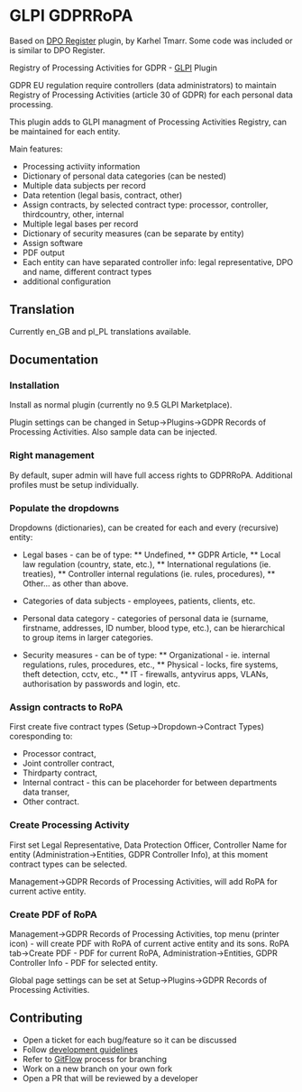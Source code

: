 # GLPI GDPRRoPA

Based on [DPO Register](https://github.com/karhel/glpi-dporegister) plugin, by Karhel Tmarr. Some code was included or is similar to DPO Register.


Registry of Processing Activities for GDPR - [GLPI](https://github.com/glpi-project/glpi/) Plugin

GDPR EU regulation require controllers (data administrators) to maintain Registry of Processing Activities (article 30 of GDPR) for each personal data processing.

This plugin adds to GLPI managment of Processing Activities Registry, can be maintained for each entity.

Main features:
* Processing activiity information
* Dictionary of personal data categories (can be nested)
* Multiple data subjects per record
* Data retention (legal basis, contract, other)
* Assign contracts, by selected contract type: processor, controller, thirdcountry, other, internal
* Multiple legal bases per record
* Dictionary of security measures (can be separate by entity)
* Assign software
* PDF output
* Each entity can have separated controller info: legal representative, DPO and name, different contract types
* additional configuration


## Translation

Currently en_GB and pl_PL translations available.

## Documentation

### Installation

Install as normal plugin (currently no 9.5 GLPI Marketplace).

Plugin settings can be changed in Setup->Plugins->GDPR Records of Processing Activities. Also sample data can be injected.

### Right management

By default, super admin will have full access rights to GDPRRoPA. Additional profiles must be setup individually.

### Populate the dropdowns

Dropdowns (dictionaries), can be created for each and every (recursive) entity:

* Legal bases - can be of type:
** Undefined,
** GDPR Article,
** Local law regulation (country, state, etc.),
** International regulations (ie. treaties),
** Controller internal regulations (ie. rules, procedures),
** Other... as other than above.

* Categories of data subjects - employees, patients, clients, etc.

* Personal data category - categories of personal data ie (surname, firstname, addresses, ID number, blood type, etc.), can be hierarchical to group items in larger categories.

* Security measures - can be of type:
** Organizational - ie. internal regulations, rules, procedures, etc.,
** Physical - locks, fire systems, theft detection, cctv, etc.,
** IT - firewalls, antyvirus apps, VLANs, authorisation by passwords and login, etc.

### Assign contracts to RoPA

First create five contract types (Setup->Dropdown->Contract Types) coresponding to:
* Processor contract,
* Joint controller contract,
* Thirdparty contract,
* Internal contract - this can be placehorder for between departments data transer,
* Other contract.

### Create Processing Activity

First set Legal Representative, Data Protection Officer, Controller Name for entity (Administration->Entities, GDPR Controller Info), at this moment contract types can be selected.

Management->GDPR Records of Processing Activities, will add RoPA for current active entity.

### Create PDF of RoPA

Management->GDPR Records of Processing Activities, top menu (printer icon) - will create PDF with RoPA of current active entity and its sons.
RoPA tab->Create PDF - PDF for current RoPA,
Administration->Entities, GDPR Controller Info - PDF for selected entity.

Global page settings can be set at Setup->Plugins->GDPR Records of Processing Activities.

## Contributing

* Open a ticket for each bug/feature so it can be discussed
* Follow [development guidelines](http://glpi-developer-documentation.readthedocs.io/en/latest/plugins/index.html)
* Refer to [GitFlow](http://git-flow.readthedocs.io/) process for branching
* Work on a new branch on your own fork
* Open a PR that will be reviewed by a developer
